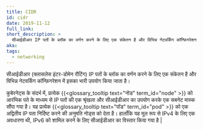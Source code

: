 ```yaml
---
title: CIDR
id: cidr
date: 2019-11-12
full_link:
short_description: >
  सीआईडीआर IP पतों के ब्लॉक का वर्णन करने के लिए एक संकेतन है और विभिन्न नेटवर्किंग कॉन्फ़िगरेशन में इसका भारी उपयोग किया जाता है।
aka:
tags:
  - networking
---
```


सीआईडीआर (क्लासलेस इंटर-डोमेन रौटिंग) IP पतों के ब्लॉक का वर्णन करने के लिए एक संकेतन है और विभिन्न नेटवर्किंग कॉन्फ़िगरेशन में इसका भारी उपयोग किया जाता है।

<!--more-->

कुबेरनेट्स के संदर्भ में, प्रत्येक {{<glossary_tooltip text="नोड" term_id="node" >}} को आरंभिक पते के माध्यम से IP पतों की एक श्रृंखला और सीआईडीआर का उपयोग करके एक सबनेट मास्क सौंपा गया है। यह प्रत्येक {{<glossary_tooltip text="पॉड" term_id="pod" >}} को एक अद्वितीय IP पता निर्दिष्ट करने की अनुमति नोड्स को देता है। हालाँकि यह मूल रूप से IPv4 के लिए एक अवधारणा थी, IPv6 को शामिल करने के लिए सीआईडीआर का विस्तार किया गया है |
